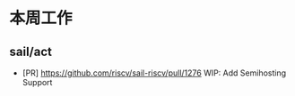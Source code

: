 # 本周工作

## sail/act

- \[PR\] <https://github.com/riscv/sail-riscv/pull/1276> WIP: Add Semihosting Support
